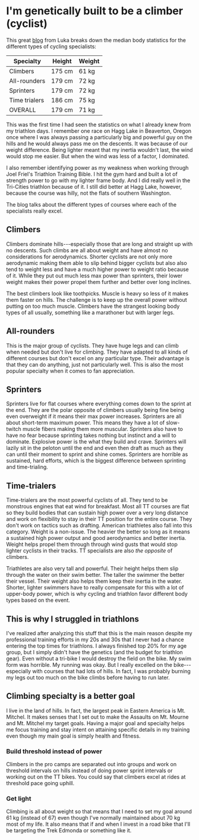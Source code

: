 # I'm genetically built to be a climber (cyclist)

This great [blog](https://cyclingbeginner.com/body-size-of-professional-cyclists-weight-height-bmi/) from Luka breaks down the median body statistics for the different types of cycling specialists:

|Specialty | Height | Weight
|-|-|-
|Climbers      | 175 cm | 61 kg |
|All-rounders  | 179 cm | 72 kg |
|Sprinters     | 179 cm | 72 kg |
|Time trialers | 186 cm | 75 kg |
|OVERALL       | 179 cm | 71 kg |

This was the first time I had seen the statistics on what I already knew from my triathlon days. I remember one race on Hagg Lake in Beaverton, Oregon once where I was always passing a particularly big and powerful guy on the hills and he would always pass me on the descents. It was because of our weight difference. Being lighter meant that my inertia wouldn't last, the wind would stop me easier. But when the wind was less of a factor, I dominated.

I also remember identifying power as my weakness when working through Joel Friel's Triathlon Training Bible. I hit the gym hard and built a lot of strength power to go with my lighter frame body. And I did really well in the Tri-Cities triathlon because of it. I still did better at Hagg Lake, however, because the course was hilly, not the flats of southern Washington.

The blog talks about the different types of courses where each of the specialists really excel.

## Climbers

Climbers dominate hills---especially those that are long and straight up with no descents. Such climbs are all about weight and have almost no considerations for aerodynamics. Shorter cyclists are not only more aerodynamic making them able to slip behind bigger cyclists but also also tend to weight less and have a much higher power to weight ratio because of it. While they put out much less max power than sprinters, their lower weight makes their power propel them further and better over long inclines.

The best climbers look like toothpicks. Muscle is heavy so less of it makes them faster on hills. The challenge is to keep up the overall power without putting on too much muscle. Climbers have the strangest looking body types of all usually, something like a marathoner but with larger legs.

## All-rounders

This is the major group of cyclists. They have huge legs and can climb when needed but don't live for climbing. They have adapted to all kinds of different courses but don't excel on any particular type. Their advantage is that they can do anything, just not particularly well. This is also the most popular specialty when it comes to fan appreciation.

## Sprinters

Sprinters live for flat courses where everything comes down to the sprint at the end. They are the polar opposite of climbers usually being fine being even overweight if it means their max power increases. Sprinters are all about short-term maximum power. This means they have a lot of slow-twitch muscle fibers making them more muscular. Sprinters also have to have no fear because sprinting takes nothing but instinct and a will to dominate. Explosive power is the what they build and crave. Sprinters will lazily sit in the peloton until the end and even then draft as much as they can until their moment to sprint and shine comes. Sprinters are horrible as sustained, hard efforts, which is the biggest difference between sprinting and time-trialing.

## Time-trialers

Time-trialers are the most powerful cyclists of all. They tend to be monstrous engines that eat wind for breakfast. Most all TT courses are flat so they build bodies that can sustain high power over a very long distance and work on flexibility to stay in their TT position for the entire course. They don't work on tactics such as drafting. American triathletes also fall into this category. Weight is a non-issue. The heavier the better so long as it means a sustained high power output and good aerodynamics and better inertia. Weight helps propel them through through wind gusts that would stop lighter cyclists in their tracks. TT specialists are also *the opposite* of climbers.

Triathletes are also very tall and powerful. Their height helps them slip through the water on their swim better. The taller the swimmer the better their vessel. Their weight also helps them keep their inertia in the water. Shorter, lighter swimmers have to really compensate for this with a lot of upper-body power, which is why cycling and triathlon favor different body types based on the event.

## This is why I struggled in triathlons

I've realized after analyzing this stuff that this is the main reason despite my professional training efforts in my 20s and 30s that I never had a chance entering the top times for triathlons. I always finished top 20% for my age group, but I simply didn't have the genetics (and the budget for triathlon gear). Even without a tri-bike I would destroy the field on the bike. My swim form was horrible. My running was okay. But I really excelled on the bike---especially with courses that had lots of hills. In fact, I was probably burning my legs out too much on the bike climbs before having to run later.

## Climbing specialty is a better goal

I live in the land of hills. In fact, the largest peak in Eastern America is Mt. Mitchel. It makes senses that I set out to make the Assaults on Mt. Mourne and Mt. Mitchel my target goals. Having a major goal and specialty helps me focus training and stay intent on attaining specific details in my training even though my main goal is simply health and fitness.

### Build threshold instead of power

Climbers in the pro camps are separated out into groups and work on threshold intervals on hills instead of doing power sprint intervals or working out on the TT bikes. You could say that climbers excel at rides at threshold pace going uphill.

### Get light

Climbing is all about weight so that means that I need to set my goal around 61 kg (instead of 67) even though I've normally maintained about 70 kg most of my life. It also means that if and when I invest in a road bike that I'll be targeting the Trek Edmonda or something like it.
